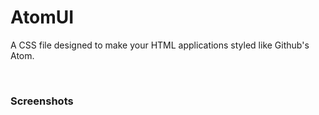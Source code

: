 <h1>AtomUI</h1>
<p>A CSS file designed to make your HTML applications styled like Github's Atom.</p>

<br>

<h3 href= "https://github.com/TheLegitSlickCoder/AtomUI/tree/master/screenshots">Screenshots</h3>
